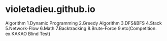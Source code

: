 # violetadieu.github.io
Algorithm
1.Dynamic Programming
2.Greedy Algorithm
3.DFS&BFS
4.Stack
5.Network-Flow
6.Math
7.Backtracking
8.Brute-Force
9.etc(Competition. ex.KAKAO Blind Test)
